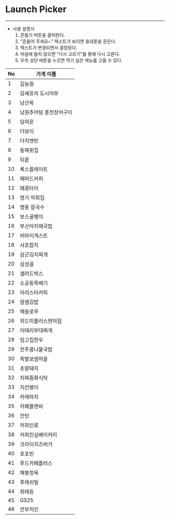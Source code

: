 # Launch Picker
---

- 사용 설명서
    1. 흔들기 버튼을 클릭한다.
    2. "흔들어 주세요~" 텍스트가 보이면 휴대폰을 흔든다.
    3. 텍스트가 변경되면서 결정된다.
    4. 마음에 들지 않으면 "다시 고르기"를 통해 다시 고른다.
    5. 우측 상단 버튼을 누르면 먹기 싫은 메뉴를 고를 수 있다.

| **No**  | **가게 이름** |
| --- | --------- |
|1| 길농원                  |
|2| 김셰프의 도시어부       |
|3| 남산옥                  |
|4| 남원추어탕 풍천장어구이 |
|5| 담미온                  |
|6| 더보이                  |
|7| 더치앤빈                |
|8| 동해횟집                |
|9| 뒤끝                    |
|10| 록스플레이트            |
|11| 매머드커피              |
|12| 메콩타이                |
|13| 명가 막회집             |
|14| 명동 칼국수             |
|15| 보스골뱅이              |
|16| 부산아지매국밥          |
|17| 비마이게스트            |
|18| 사조참치                |
|19| 삼군김치찌개            |
|20| 삼성골                  |
|21| 샐러드박스              |
|22| 소공동뚝배기            |
|23| 아리스타커피            |
|24| 얌샘김밥                |
|25| 에슬로우                |
|26| 위드미플러스편의점      |
|27| 이태리부대찌개          |
|28| 임고집한우              |
|29| 전주콩나물국밥          |
|30| 족발보쌈마을            |
|31| 초량돼지                |
|32| 치찌중화식탁            |
|33| 치킨뱅이                |
|34| 카레마치                |
|35| 카페플랜비              |
|36| 칸틴                    |
|37| 커피인류                |
|38| 커피진심베이커리        |
|39| 크라이치즈버거          |
|40| 포포빈                  |
|41| 푸드카페플러스          |
|42| 해봉정육                |
|43| 후레쉬빌                |
|44| 희래등                  |
|45| GS25                    |
|46| 깐부치킨                |
